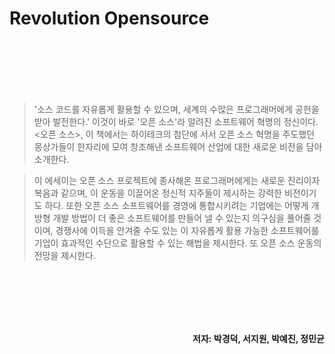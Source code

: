 # Revolution Opensource

<br><br><br><br><br>


>'소스 코드를 자유롭게 활용할 수 있으며, 세계의 수많은 프로그래머에게 공헌을 받아 발전한다.' 이것이 바로 '오픈 소스'라 알려진 소프트웨어 혁명의 정신이다. <오픈 소스>, 이 책에서는 하이테크의 첨단에 서서 오픈 소스 혁명을 주도했던 몽상가들이 한자리에 모여 창조해낸 소프트웨어 산업에 대한 새로운 비전을 담아 소개한다.

> 이 에세이는 오픈 소스 프로젝트에 종사해온 프로그래머에게는 새로운 진리이자 복음과 같으며, 이 운동을 이끌어온 정신적 지주들이 제시하는 강력한 비전이기도 하다. 또한 오픈 소스 소프트웨어를 경영에 통합시키려는 기업에는 어떻게 개방형 개발 방법이 더 좋은 소프트웨어를 만들어 낼 수 있는지 의구심을 풀어줄 것이며, 경쟁사에 이득을 안겨줄 수도 있는 이 자유롭게 활용 가능한 소프트웨어를 기업이 효과적인 수단으로 활용할 수 있는 해법을 제시한다. 또 오픈 소스 운동의 전망을 제시한다.



<br><br><br><br><br>

<p  align= "right">
<b>저자: 박경덕, 서지원, 박예진, 정민균</b>
</p>
